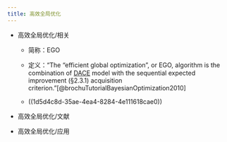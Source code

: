 ```yaml
---
title: 高效全局优化
---
```


- 高效全局优化/相关
	 - 简称：EGO

	 - 定义：“The “efficient global optimization”, or EGO, algorithm is the combination of [DACE](((da10a7db-cac2-470d-9c89-a20ad9dcdcd6))) model with the sequential expected improvement (§2.3.1) acquisition criterion.”[@brochuTutorialBayesianOptimization2010]

	 - ((1d5d4c8d-35ae-4ea4-8284-4e111618cae0))

- 高效全局优化/文献

- 高效全局优化/应用
